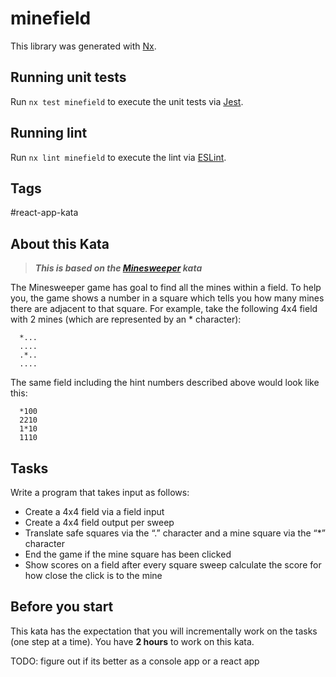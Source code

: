# minefield

This library was generated with [Nx](https://nx.dev).

## Running unit tests

Run `nx test minefield` to execute the unit tests via [Jest](https://jestjs.io).

## Running lint

Run `nx lint minefield` to execute the lint via [ESLint](https://eslint.org/).

## Tags

#react-app-kata

## About this Kata

> **_This is based on the [Minesweeper](https://codingdojo.org/kata/Minesweeper/) kata_**

The Minesweeper game has goal to find all the mines within a field. To help you, the game shows a number in a square which tells you how many mines there are adjacent to that square. 
For example, take the following 4x4 field with 2 mines (which are represented by an * character):

```
  *...
  ....
  .*..
  ....
```

The same field including the hint numbers described above would look like this:

```
  *100
  2210
  1*10
  1110
```

## Tasks

Write a program that takes input as follows:
* Create a 4x4 field via a field input
* Create a 4x4 field output per sweep
* Translate safe squares via the “.” character and a mine square via the “*” character
* End the game if the mine square has been clicked
* Show scores on a field after every square sweep calculate the score for how close the click is to the mine

## Before you start

This kata has the expectation that you will incrementally work on the tasks (one step at a time).
You have **2 hours** to work on this kata.

TODO: figure out if its better as a console app or a react app
